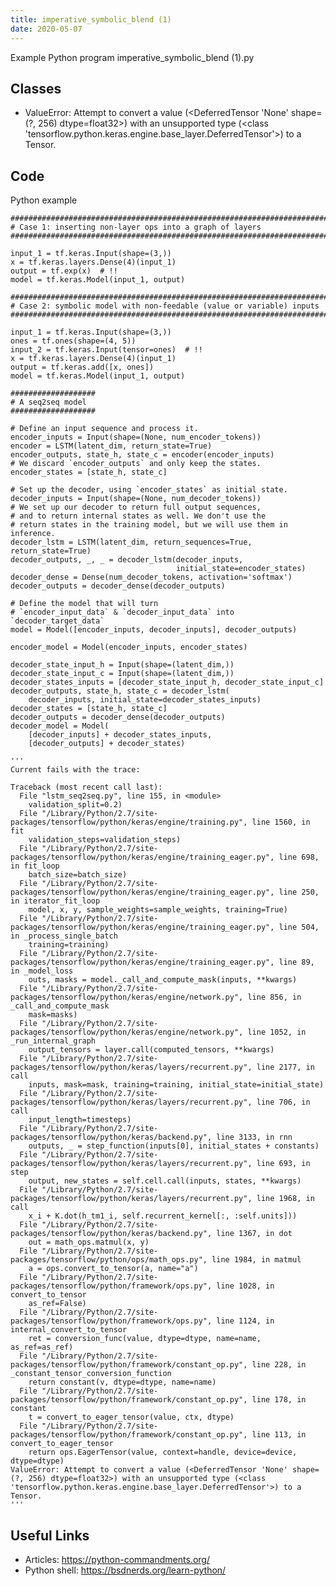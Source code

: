 ```yaml
---
title: imperative_symbolic_blend (1)
date: 2020-05-07
---
```

Example Python program imperative_symbolic_blend (1).py


## Classes

* ValueError: Attempt to convert a value (<DeferredTensor 'None' shape=(?, 256) dtype=float32>) with an unsupported type (<class 'tensorflow.python.keras.engine.base_layer.DeferredTensor'>) to a Tensor.

## Code

Python example

    ############################################################################
    # Case 1: inserting non-layer ops into a graph of layers
    ############################################################################
    
    input_1 = tf.keras.Input(shape=(3,))
    x = tf.keras.layers.Dense(4)(input_1)
    output = tf.exp(x)  # !!
    model = tf.keras.Model(input_1, output)
    
    ############################################################################
    # Case 2: symbolic model with non-feedable (value or variable) inputs
    ############################################################################
    
    input_1 = tf.keras.Input(shape=(3,))
    ones = tf.ones(shape=(4, 5))
    input_2 = tf.keras.Input(tensor=ones)  # !!
    x = tf.keras.layers.Dense(4)(input_1)
    output = tf.keras.add([x, ones])
    model = tf.keras.Model(input_1, output)
    
    ###################
    # A seq2seq model
    ###################
    
    # Define an input sequence and process it.
    encoder_inputs = Input(shape=(None, num_encoder_tokens))
    encoder = LSTM(latent_dim, return_state=True)
    encoder_outputs, state_h, state_c = encoder(encoder_inputs)
    # We discard `encoder_outputs` and only keep the states.
    encoder_states = [state_h, state_c]
    
    # Set up the decoder, using `encoder_states` as initial state.
    decoder_inputs = Input(shape=(None, num_decoder_tokens))
    # We set up our decoder to return full output sequences,
    # and to return internal states as well. We don't use the 
    # return states in the training model, but we will use them in inference.
    decoder_lstm = LSTM(latent_dim, return_sequences=True, return_state=True)
    decoder_outputs, _, _ = decoder_lstm(decoder_inputs,
                                         initial_state=encoder_states)
    decoder_dense = Dense(num_decoder_tokens, activation='softmax')
    decoder_outputs = decoder_dense(decoder_outputs)
    
    # Define the model that will turn
    # `encoder_input_data` & `decoder_input_data` into `decoder_target_data`
    model = Model([encoder_inputs, decoder_inputs], decoder_outputs)
    
    encoder_model = Model(encoder_inputs, encoder_states)
    
    decoder_state_input_h = Input(shape=(latent_dim,))
    decoder_state_input_c = Input(shape=(latent_dim,))
    decoder_states_inputs = [decoder_state_input_h, decoder_state_input_c]
    decoder_outputs, state_h, state_c = decoder_lstm(
        decoder_inputs, initial_state=decoder_states_inputs)
    decoder_states = [state_h, state_c]
    decoder_outputs = decoder_dense(decoder_outputs)
    decoder_model = Model(
        [decoder_inputs] + decoder_states_inputs,
        [decoder_outputs] + decoder_states)
    
    '''
    Current fails with the trace:
    
    Traceback (most recent call last):
      File "lstm_seq2seq.py", line 155, in <module>
        validation_split=0.2)
      File "/Library/Python/2.7/site-packages/tensorflow/python/keras/engine/training.py", line 1560, in fit
        validation_steps=validation_steps)
      File "/Library/Python/2.7/site-packages/tensorflow/python/keras/engine/training_eager.py", line 698, in fit_loop
        batch_size=batch_size)
      File "/Library/Python/2.7/site-packages/tensorflow/python/keras/engine/training_eager.py", line 250, in iterator_fit_loop
        model, x, y, sample_weights=sample_weights, training=True)
      File "/Library/Python/2.7/site-packages/tensorflow/python/keras/engine/training_eager.py", line 504, in _process_single_batch
        training=training)
      File "/Library/Python/2.7/site-packages/tensorflow/python/keras/engine/training_eager.py", line 89, in _model_loss
        outs, masks = model._call_and_compute_mask(inputs, **kwargs)
      File "/Library/Python/2.7/site-packages/tensorflow/python/keras/engine/network.py", line 856, in _call_and_compute_mask
        mask=masks)
      File "/Library/Python/2.7/site-packages/tensorflow/python/keras/engine/network.py", line 1052, in _run_internal_graph
        output_tensors = layer.call(computed_tensors, **kwargs)
      File "/Library/Python/2.7/site-packages/tensorflow/python/keras/layers/recurrent.py", line 2177, in call
        inputs, mask=mask, training=training, initial_state=initial_state)
      File "/Library/Python/2.7/site-packages/tensorflow/python/keras/layers/recurrent.py", line 706, in call
        input_length=timesteps)
      File "/Library/Python/2.7/site-packages/tensorflow/python/keras/backend.py", line 3133, in rnn
        outputs, _ = step_function(inputs[0], initial_states + constants)
      File "/Library/Python/2.7/site-packages/tensorflow/python/keras/layers/recurrent.py", line 693, in step
        output, new_states = self.cell.call(inputs, states, **kwargs)
      File "/Library/Python/2.7/site-packages/tensorflow/python/keras/layers/recurrent.py", line 1968, in call
        x_i + K.dot(h_tm1_i, self.recurrent_kernel[:, :self.units]))
      File "/Library/Python/2.7/site-packages/tensorflow/python/keras/backend.py", line 1367, in dot
        out = math_ops.matmul(x, y)
      File "/Library/Python/2.7/site-packages/tensorflow/python/ops/math_ops.py", line 1984, in matmul
        a = ops.convert_to_tensor(a, name="a")
      File "/Library/Python/2.7/site-packages/tensorflow/python/framework/ops.py", line 1028, in convert_to_tensor
        as_ref=False)
      File "/Library/Python/2.7/site-packages/tensorflow/python/framework/ops.py", line 1124, in internal_convert_to_tensor
        ret = conversion_func(value, dtype=dtype, name=name, as_ref=as_ref)
      File "/Library/Python/2.7/site-packages/tensorflow/python/framework/constant_op.py", line 228, in _constant_tensor_conversion_function
        return constant(v, dtype=dtype, name=name)
      File "/Library/Python/2.7/site-packages/tensorflow/python/framework/constant_op.py", line 178, in constant
        t = convert_to_eager_tensor(value, ctx, dtype)
      File "/Library/Python/2.7/site-packages/tensorflow/python/framework/constant_op.py", line 113, in convert_to_eager_tensor
        return ops.EagerTensor(value, context=handle, device=device, dtype=dtype)
    ValueError: Attempt to convert a value (<DeferredTensor 'None' shape=(?, 256) dtype=float32>) with an unsupported type (<class 'tensorflow.python.keras.engine.base_layer.DeferredTensor'>) to a Tensor.
    '''

## Useful Links

- Articles: https://python-commandments.org/
- Python shell: https://bsdnerds.org/learn-python/
